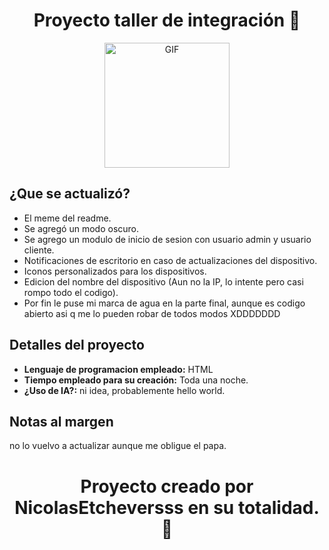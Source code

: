 <div align="center">
  <h1 align="center">Proyecto taller de integración 🏢 </h1>
</div>

<p align="center">
  <img src="https://preview.redd.it/nih3iac9chq81.jpg?auto=webp&s=a66fa998b165a2f22f98b2de4a3ae1c30737477f" alt="GIF" width="200">
</p>

## ¿Que se actualizó?
- El meme del readme.
- Se agregó un modo oscuro.
- Se agrego un modulo de inicio de sesion con usuario admin y usuario cliente.
- Notificaciones de escritorio en caso de actualizaciones del dispositivo.
- Iconos personalizados para los dispositivos.
- Edicion del nombre del dispositivo (Aun no la IP, lo intente pero casi rompo todo el codigo).
- Por fin le puse mi marca de agua en la parte final, aunque es codigo abierto asi q me lo pueden robar de todos modos XDDDDDDD

## Detalles del proyecto
- **Lenguaje de programacion empleado:** HTML
- **Tiempo empleado para su creación:** Toda una noche.
- **¿Uso de IA?:** ni idea, probablemente hello world.

## Notas al margen
no lo vuelvo a actualizar aunque me obligue el papa.
</div>
<div align="center">
  <h1 align="center">Proyecto creado por NicolasEtcheversss en su totalidad. 💜</h1>
</div>

